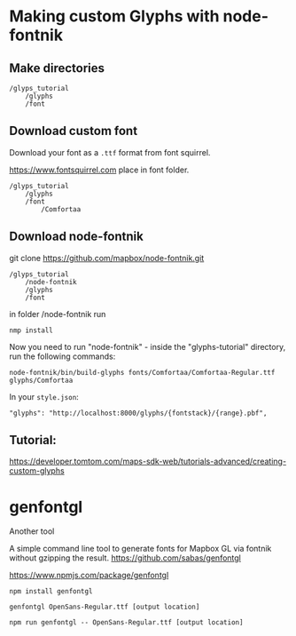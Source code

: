 # Making custom Glyphs with node-fontnik

## Make directories

    /glyps_tutorial
        /glyphs
        /font


## Download custom font

Download your font as a `.ttf` format from font squirrel. 

https://www.fontsquirrel.com  place in font folder.

    /glyps_tutorial
        /glyphs
        /font
            /Comfortaa


## Download node-fontnik

git clone https://github.com/mapbox/node-fontnik.git

    /glyps_tutorial
        /node-fontnik
        /glyphs
        /font

in folder /node-fontnik run

    nmp install

Now you need to run "node-fontnik" - inside the "glyphs-tutorial" directory, run the following commands:


    node-fontnik/bin/build-glyphs fonts/Comfortaa/Comfortaa-Regular.ttf glyphs/Comfortaa


In your `style.json`:

    "glyphs": "http://localhost:8000/glyphs/{fontstack}/{range}.pbf",


## Tutorial:

https://developer.tomtom.com/maps-sdk-web/tutorials-advanced/creating-custom-glyphs


# genfontgl
Another tool 

A simple command line tool to generate fonts for Mapbox GL via fontnik without gzipping the result.
https://github.com/sabas/genfontgl

https://www.npmjs.com/package/genfontgl

    npm install genfontgl
    
    genfontgl OpenSans-Regular.ttf [output location]

    npm run genfontgl -- OpenSans-Regular.ttf [output location]